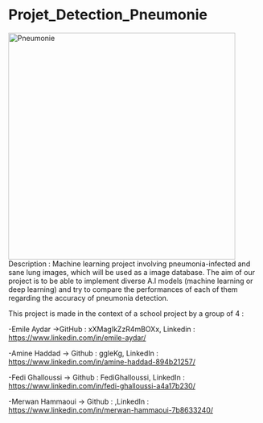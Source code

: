 # Projet_Detection_Pneumonie
<img width="451" alt="Pneumonie" src="https://user-images.githubusercontent.com/114087019/225915044-b4bec001-ee96-4776-9bb2-1fd4ad4eac9a.PNG">
Description : Machine learning project involving  pneumonia-infected and sane lung images, which will be used as a image database. The aim of our project is to be able to implement diverse A.I models (machine learning or deep learning) and try to compare the performances of each of them regarding the accuracy of pneumonia detection.

This project is made in the context of a school project by a group of 4 : 

-Emile Aydar ->GitHub : xXMagIkZzR4mBOXx, Linkedin : https://www.linkedin.com/in/emile-aydar/ 

-Amine Haddad -> Github : ggleKg, LinkedIn : https://www.linkedin.com/in/amine-haddad-894b21257/

-Fedi Ghalloussi -> Github : FediGhalloussi, LinkedIn : https://www.linkedin.com/in/fedi-ghalloussi-a4a17b230/

-Merwan Hammaoui -> Github :  ,LinkedIn : https://www.linkedin.com/in/merwan-hammaoui-7b8633240/
